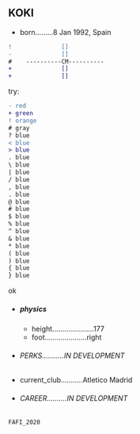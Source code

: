 ## KOKI

- born.........8 Jan 1992, Spain 

```diff
!              []               
-              []               
#    ----------CM----------     
+              []               
+              []               
```

try:
```diff
- red
+ green
! orange
# gray
? blue
< blue
> blue
. blue
\ blue
| blue
/ blue
, blue
. blue
@ blue
# blue
$ blue
% blue
^ blue
& blue
* blue
( blue
) blue
{ blue
} blue
```
ok

- ##### physics
  - height.....................177 
  - foot.....................right

- ###### PERKS...........IN DEVELOPMENT

-  current_club...........Atletico Madrid

- ###### CAREER..........IN DEVELOPMENT

`FAFI_2020`
